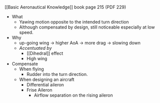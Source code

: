 [[Basic Aeronautical Knowledge]] book page 215 (PDF 229)

- What
	- Yawing motion opposite to the intended turn direction
	- Although compensated by design, still noticeable especially at low speed.
- Why
	- up-going wing -> higher AoA -> more drag -> slowing down
	- *Accentuated by*
		- [[Dihedral]] effect
		- High wing
- Compensate
	- When flying
		- Rudder into the turn direction.
	- When designing an aircraft
		- Differential aileron
		- Frise Aileron
			- Airflow separation on the rising aileron
